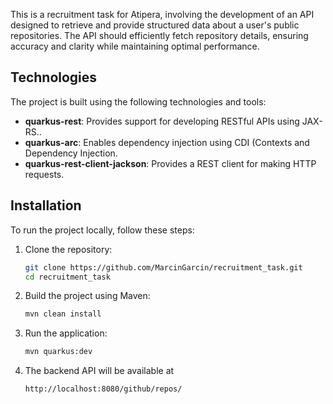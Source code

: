 This is a recruitment task for Atipera, involving the development of an API designed to retrieve and provide structured data about a user's public repositories. The API should efficiently fetch repository details, ensuring accuracy and clarity while maintaining optimal performance.

## Technologies

The project is built using the following technologies and tools:

  - **quarkus-rest**: Provides support for developing RESTful APIs using JAX-RS..
  - **quarkus-arc**: Enables dependency injection using CDI (Contexts and Dependency Injection.
  - **quarkus-rest-client-jackson**: Provides a REST client for making HTTP requests.

## Installation

To run the project locally, follow these steps:

1. Clone the repository:  
   ```bash
   git clone https://github.com/MarcinGarcin/recruitment_task.git
   cd recruitment_task
2. Build the project using Maven:
   ```bash
   mvn clean install
3. Run the application:
   ```bash
   mvn quarkus:dev
4. The backend API will be available at
   ```bash
   http://localhost:8080/github/repos/
